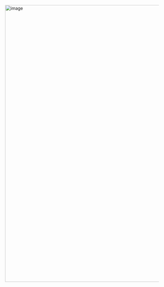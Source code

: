 <img width="1895" height="906" alt="image" src="https://github.com/user-attachments/assets/8668129e-7e04-4d35-a192-73eb3015b812" />
